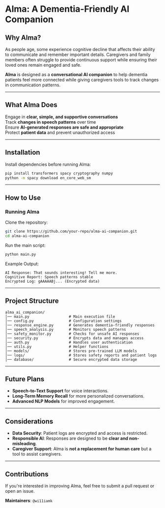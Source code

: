 # Alma: A Dementia-Friendly AI Companion

## Why Alma?

As people age, some experience cognitive decline that affects their ability to communicate and remember important details. Caregivers and family members often struggle to provide continuous support while ensuring their loved ones remain engaged and safe. 

**Alma** is designed as a **conversational AI companion** to help dementia patients feel more connected while giving caregivers tools to track changes in communication patterns.

---

## What Alma Does

Engage in **clear, simple, and supportive conversations**  
Track **changes in speech patterns** over time  
Ensure **AI-generated responses are safe and appropriate**  
Protect **patient data** and prevent unauthorized access  

---

## Installation

Install dependencies before running Alma:

```bash
pip install transformers spacy cryptography numpy
python -m spacy download en_core_web_sm
```

---

## How to Use

### **Running Alma**
Clone the repository:
```bash
git clone https://github.com/your-repo/alma-ai-companion.git
cd alma-ai-companion
```

Run the main script:
```bash
python main.py
```

Example Output:
```
AI Response: That sounds interesting! Tell me more.
Cognitive Report: Speech patterns stable
Encrypted Log: gAAAAABj... (Encrypted data)
```

---

## Project Structure
```
alma_ai_companion/
│── main.py                  # Main execution file
│── config.py                # Configuration settings
│── response_engine.py       # Generates dementia-friendly responses
│── speech_analysis.py       # Monitors speech patterns
│── safety_monitor.py        # Checks for unsafe AI responses
│── security.py              # Encrypts data and manages access
│── auth.py                  # Handles user authentication
│── utils.py                 # Helper functions
│── models/                  # Stores pre-trained LLM models
│── logs/                    # Stores safety reports and patient logs
│── database/                # Secure encrypted data storage
```

---

## Future Plans
- **Speech-to-Text Support** for voice interactions.
- **Long-Term Memory Recall** for more personalized conversations.
- **Advanced NLP Models** for improved engagement.

---

## Considerations
- **Data Security**: Patient logs are encrypted and access is restricted.  
- **Responsible AI**: Responses are designed to be **clear and non-misleading**.  
- **Caregiver Support**: Alma is **not a replacement for human care** but a tool to assist caregivers.

---

## Contributions
If you're interested in improving Alma, feel free to submit a pull request or open an issue.

**Maintainers**: `@wi11iamk`
